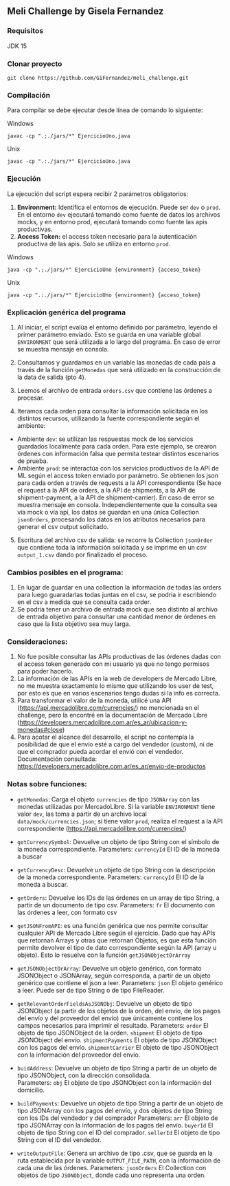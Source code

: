 ## Meli Challenge by Gisela Fernandez


### Requisitos
JDK 15


### Clonar proyecto
```
git clone https://github.com/GiFernandez/meli_challenge.git
```

### Compilación
Para compilar se debe ejecutar desde línea de comando lo siguiente: 

Windows
```
javac -cp ".;./jars/*" EjercicioUno.java 
```

Unix
```
javac -cp ".:./jars/*" EjercicioUno.java 
```


### Ejecución
La ejecución del script espera recibir 2 parámetros obligatorios:
1.	**Environment:** Identifica el entornos de ejecución. Puede ser `dev` o `prod`. En el entorno `dev` ejecutará tomando como fuente de datos los archivos mocks, y en entorno prod, ejecutará tomando como fuente las apis productivas. 
2.	**Access Token:** el access token necesario para la autenticación productiva de las apis. Solo se utiliza en entorno `prod`.

Windows
```
java -cp ".;./jars/*" EjercicioUno {environment} {acceso_token}
```
Unix
```
java -cp ".:./jars/*" EjercicioUno {environment} {acceso_token}
```

### Explicación genérica del programa

1. Al iniciar, el script evalúa el entorno definido por parámetro, leyendo el primer parámetro enviado. Esto se guarda en una variable global `ENVIRONMENT` que será utilizada a lo largo del programa. En caso de error se muestra mensaje en consola. 

2. Consultamos y guardamos en un variable las monedas de cada país a través de la función `getMonedas` que será utilizado en la construcción de la data de salida (pto 4).

3. Leemos el archivo de entrada `orders.csv` que contiene las órdenes a procesar.

4. Iteramos cada orden para consultar la información solicitada en los distintos recursos, utilizando la fuente correspondiente según el ambiente:
- Ambiente `dev`: se utilizan las respuestas mock de los servicios guardados localmente para cada orden. Para este ejemplo, se crearon órdenes con información falsa que permita testear distintos escenarios de prueba. 
- Ambiente `prod`:  se interactúa con los servicios productivos de la API de ML según el access token enviado por parámetro. Se obtienen los json para cada orden a través de requests a la API correspondiente (Se hace el request a la API de orders, a la API de shipments, a la API de shipment-payment, a la API de shipment-carrier). En caso de error se muestra mensaje en consola. 
Independientemente que la consulta sea vía mock o vía api, los datos se guardan en una única Collection `jsonOrders`, procesando los datos en los atributos necesarios para generar el csv output solicitado. 

5. Escritura del archivo csv de salida: se recorre la Collection `jsonOrder` que contiene toda la información solicitada y se imprime en un csv `output_1.csv` dando por finalizado el proceso. 



### Cambios posibles en el programa:


1.	En lugar de guardar en una collection la información de todas las orders para luego guaradarlas todas juntas en el csv, se podría ir escribiendo en el csv a medida que se consulta cada order.
2.	Se podria tener un archivo de entrada mock que sea distinto al archivo de entrada objetivo para consultar una cantidad menor de órdenes en caso que la lista objetivo sea muy larga. 


### Consideraciones:


1.	No fue posible consultar las APIs productivas de las órdenes dadas con el access token generado con mi usuario ya que no tengo permisos para poder hacerlo. 
2.	La información de las APIs en la web de developers de Mercado Libre, no me muestra exactamente lo mismo que utilizando los user de test, por esto es que en varios escenarios tengo dudas si la info es correcta.
3.	Para transformar el valor de la moneda, utilicé una API (https://api.mercadolibre.com/currencies/) no mencionada en el challenge, pero la encontré en la documentación de Mercado Libre (https://developers.mercadolibre.com.ar/es_ar/ubicacion-y-monedas#close)
4.	Para acotar el alcance del desarrollo, el script no contempla la posibilidad de que el envío esté a cargo del vendedor (custom), ni de que el comprador pueda acordar el envió con el vendedor. Documentación consultada: https://developers.mercadolibre.com.ar/es_ar/envio-de-productos

### Notas sobre funciones:
- `getMonedas`: Carga el objeto `currencies` de tipo `JSONArray` con las monedas utilizadas por MercadoLibre. Si la variable `ENVIRONMENT` tiene valor `dev`, las toma a partir de un archivo local `data/mock/currencies.json`; si tiene valor `prod`, realiza el request a la API correspondiente (https://api.mercadolibre.com/currencies/)

- `getCurrencySymbol`: Devuelve un objeto de tipo String con el símbolo de la moneda correspondiente. Parameters: `currencyId` El ID de la moneda a buscar

- `getCurrencyDesc`: Devuelve un objeto de tipo String con la descripción de la moneda correspondiente. Parameters: `currencyId`  El ID de la moneda a buscar.
 
- `getOrders`: Devuelve los IDs de las órdenes en un array de tipo String, a partir de un documento de tipo csv. Parameters: `fr` El documento con las órdenes a leer, con formato csv

- `getJSONFromAPI`: es una función genérica que nos permite consultar cualquier API de Mercado Libre según el ejercicio. Dado que hay APIs que retornan Arrays y otras que retornan Objetos, es que esta función permite devolver el tipo de dato correspondiente según la API (array u objeto). Esto lo resuelve con la función `getJSONObjectOrArray`

- `getJSONObjectOrArray`: Devuelve un objeto genérico, con formato JSONObject o JSONArray, según corresponda, a partir de un objeto genérico que contiene el json a leer. 
Parameters: `json` El objeto genérico a leer. Puede ser de tipo String o de tipo FileReader.

- `getRelevantOrderFieldsAsJSONObj`: Devuelve un objeto de tipo JSONObject (a partir de los objetos de la orden, del envío, de los pagos del envío y del proveedor del envío) que únicamente contiene los campos necesarios para imprimir el resultado. 
Parameters: `order` El objeto de tipo JSONObject de la orden. `shipment` El objeto de tipo JSONObject del envío. `shipmentPayments` El objeto de tipo JSONObject con los pagos del envío. `shipmentCarrier` El objeto de tipo JSONObject con la información del proveedor del envío.

-  `buidAddress`: Devuelve un objeto de tipo String a partir de un objeto de tipo JSONObject, con la dirección consolidada.  
Parameters: `obj`  El objeto de tipo JSONObject con la información del domicilio.

- `buildPayments`: Devuelve un objeto de tipo String a partir de un objeto de tipo JSONArray con los pagos del envío, y dos objetos de tipo String con los IDs del vendedor y del comprador
Parameters: `arr`  El objeto de tipo JSONArray con la información de los pagos del envío. `buyerId`  El objeto de tipo String con el ID del comprador. `sellerId`  El objeto de tipo String con el ID del vendedor.

-  `writeOutputFile`: Genera un archivo de tipo .csv, que se guarda en la ruta establecida por la variable `OUTPUT_FILE_PATH`, con la información de cada una de las órdenes.
Parameters: `jsonOrders` El Collection con objetos de tipo `JSONObject`, donde cada uno representa una orden.
